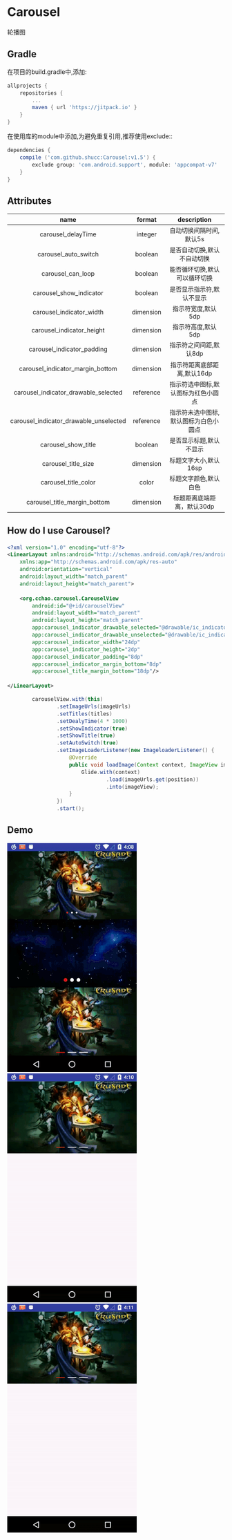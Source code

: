 # Carousel

轮播图

## Gradle

在项目的build.gradle中,添加:
```groovy
allprojects {
    repositories {
        ...
        maven { url 'https://jitpack.io' }
    }
}
```

在使用库的module中添加,为避免重复引用,推荐使用exclude::
```groovy
dependencies {
    compile ('com.github.shucc:Carousel:v1.5') {
        exclude group: 'com.android.support', module: 'appcompat-v7'
    }
}
```

## Attributes

|name|format|description|
|:---:|:---:|:---:|
| carousel_delayTime | integer | 自动切换间隔时间,默认5s
| carousel_auto_switch | boolean | 是否自动切换,默认不自动切换
| carousel_can_loop | boolean | 能否循环切换,默认可以循环切换
| carousel_show_indicator | boolean | 是否显示指示符,默认不显示
| carousel_indicator_width | dimension | 指示符宽度,默认5dp
| carousel_indicator_height | dimension | 指示符高度,默认5dp
| carousel_indicator_padding | dimension | 指示符之间间距,默认8dp
| carousel_indicator_margin_bottom | dimension | 指示符距离底部距离,默认16dp
| carousel_indicator_drawable_selected | reference | 指示符选中图标,默认图标为红色小圆点
| carousel_indicator_drawable_unselected | reference | 指示符未选中图标,默认图标为白色小圆点
| carousel_show_title | boolean | 是否显示标题,默认不显示
| carousel_title_size | dimension | 标题文字大小,默认16sp
| carousel_title_color | color | 标题文字颜色,默认白色
| carousel_title_margin_bottom | dimension | 标题距离底端距离，默认30dp

## How do I use Carousel?

```xml
<?xml version="1.0" encoding="utf-8"?>
<LinearLayout xmlns:android="http://schemas.android.com/apk/res/android"
    xmlns:app="http://schemas.android.com/apk/res-auto"
    android:orientation="vertical"
    android:layout_width="match_parent"
    android:layout_height="match_parent">

    <org.cchao.carousel.CarouselView
        android:id="@+id/carouselView"
        android:layout_width="match_parent"
        android:layout_height="match_parent"
        app:carousel_indicator_drawable_selected="@drawable/ic_indicator_selected"
        app:carousel_indicator_drawable_unselected="@drawable/ic_indicator_unselected"
        app:carousel_indicator_width="24dp"
        app:carousel_indicator_height="2dp"
        app:carousel_indicator_padding="8dp"
        app:carousel_indicator_margin_bottom="8dp"
        app:carousel_title_margin_bottom="18dp"/>

</LinearLayout>
```

```java
        carouselView.with(this)
                .setImageUrls(imageUrls)
                .setTitles(titles)
                .setDealyTime(4 * 1000)
                .setShowIndicator(true)
                .setShowTitle(true)
                .setAutoSwitch(true)
                .setImageLoaderListener(new ImageloaderListener() {
                    @Override
                    public void loadImage(Context context, ImageView imageView, int position) {
                        Glide.with(context)
                                .load(imageUrls.get(position))
                                .into(imageView);
                    }
                })
                .start();
```

## Demo

![](https://github.com/shucc/Carousel/blob/master/demo/demo1.gif)
![](https://github.com/shucc/Carousel/blob/master/demo/demo2.gif)
![](https://github.com/shucc/Carousel/blob/master/demo/demo3.gif)
